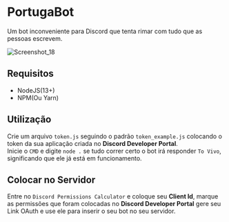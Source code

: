 # PortugaBot
Um bot inconveniente para Discord que tenta rimar com  tudo que as pessoas escrevem. 

![Screenshot_18](https://user-images.githubusercontent.com/21184478/82738001-1aea8680-9d0b-11ea-976f-3f656140e402.png)

## Requisitos 
- NodeJS(13+)
- NPM(Ou Yarn)

## Utilização
Crie um arquivo `token.js` seguindo o padrão `token_example.js` colocando o token da sua aplicação criada no **Discord Developer Portal**.  
Inicie o `CMD` e digite `node .` se tudo correr certo o bot irá responder `To Vivo`, significando que ele já está em funcionamento.

## Colocar no Servidor
Entre no `Discord Permissions Calculator` e coloque seu **Client Id**, marque as permissões que foram colocadas no **Discord Developer Portal** gere seu Link OAuth e use ele para inserir o seu bot no seu servidor.
